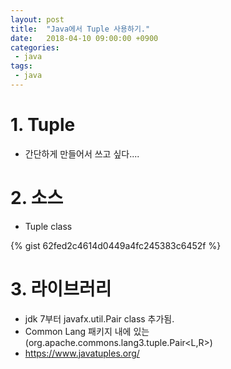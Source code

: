 ```yaml
---
layout: post
title:  "Java에서 Tuple 사용하기."
date:   2018-04-10 09:00:00 +0900
categories:
 - java
tags: 
 - java
---
```

# 1. Tuple
- 간단하게 만들어서 쓰고 싶다....

# 2. 소스
- Tuple class

{% gist 62fed2c4614d0449a4fc245383c6452f %}

# 3. 라이브러리
- jdk 7부터 javafx.util.Pair class 추가됨.
- Common Lang 패키지 내에 있는 (org.apache.commons.lang3.tuple.Pair<L,R>)
- https://www.javatuples.org/ 